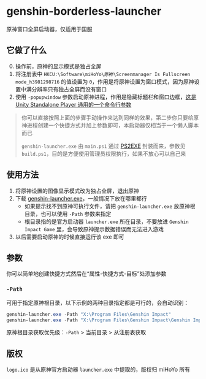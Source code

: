 # genshin-borderless-launcher

原神窗口全屏启动器，仅适用于国服

## 它做了什么

0. 操作前，原神的显示模式是独占全屏
1. 将注册表中 `HKCU:\Software\miHoYo\原神\Screenmanager Is Fullscreen mode_h3981298716` 的值设置为 `0`，作用是将原神设置为窗口模式，因为原神设置中满分辨率只有独占全屏而没有窗口
2. 使用 `-popupwindow` 参数启动原神进程，作用是隐藏标题栏和窗口边框，[这是 Unity Standalone Player 通用的一个命令行参数](https://docs.unity3d.com/cn/current/Manual/CommandLineArguments.html)

> 你可以直接按照上面的步骤手动操作来达到同样的效果，第二步你只要给原神进程创建一个快捷方式并加上参数即可，本启动器仅相当于一个懒人脚本而已
>
> `genshin-launcher.exe` 由 `main.ps1` 通过 [PS2EXE](https://github.com/MScholtes/TechNet-Gallery/tree/master/PS2EXE-GUI) 封装而来，参数见 `build.ps1`，目的是方便使用管理员权限执行，如果不放心可以自己来

## 使用方法

1. 将原神设置的图像显示模式改为独占全屏，退出原神
2. 下载 [genshin-launcher.exe](https://github.com/Tsuk1ko/genshin-borderless-launcher/releases/latest/download/genshin-launcher.exe)，一般情况下放在哪里都行  
   - 如果提示找不到原神可执行文件，请把 `genshin-launcher.exe` 放原神根目录，也可以使用 `-Path` 参数来指定
   - 根目录指的是官方启动器 `launcher.exe` 所在目录，不要放进 `Genshin Impact Game` 里，会导致原神提示数据错误而无法进入游戏
3. 以后需要启动原神的时候直接运行该 exe 即可

## 参数

你可以简单地创建快捷方式然后在“属性-快捷方式-目标”处添加参数

### `-Path`

可用于指定原神根目录，以下示例的两种目录指定都是可行的，会自动识别：

```powershell
genshin-launcher.exe -Path "X:\Program Files\Genshin Impact"
genshin-launcher.exe -Path "X:\Program Files\Genshin Impact\Genshin Impact Game"
```

原神根目录获取优先级：`-Path` > 当前目录 > 从注册表获取

## 版权

`logo.ico` 是从原神官方启动器 `launcher.exe` 中提取的，版权归 miHoYo 所有
